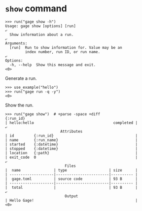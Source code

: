 # `show` command

    >>> run("gage show -h")
    Usage: gage show [options] [run]
    ⤶
      Show information about a run.
    ⤶
    Arguments:
      [run]  Run to show information for. Value may be an
             index number, run ID, or run name.
    ⤶
    Options:
      -h, --help  Show this message and exit.
    <0>

Generate a run.

    >>> use_example("hello")
    >>> run("gage run -q -y")
    <0>

Show the run.

    >>> run("gage show")  # +parse -space +diff
    {:run_id}
    | hello:hello                                    completed |
    ⤶
                             Attributes
    | id         {:run_id}                                     |
    | name       {:run_name}                                   |
    | started    {:datetime}                                   |
    | stopped    {:datetime}                                   |
    | location   {:path}                                       |
    | exit_code  0                                             |
    ⤶
                               Files
    |  name               | type                   | size      |
    | --------------------|------------------------|---------- |
    |  gage.toml          | source code            | 93 B      |
    | --------------------|------------------------|---------- |
    |  total              |                        | 93 B      |
    ⤶
                               Output
    | Hello Gage!                                              |
    <0>
